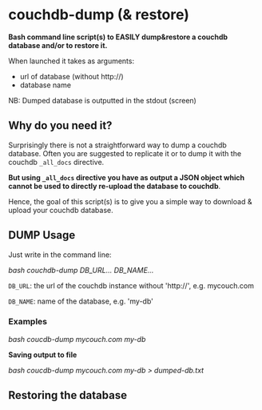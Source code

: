 couchdb-dump (& restore)
============

**Bash command line script(s) to EASILY dump&restore a couchdb database and/or to restore it.**

When launched it takes as arguments:

* url of database (without http://)
* database name
 
NB: Dumped database is outputted in the stdout (screen)

## Why do you need it?
Surprisingly there is not a straightforward way to dump a couchdb database. Often you are suggested to replicate it or to dump it with the couchdb `_all_docs` directive. 

**But using `_all_docs` directive you have as output a JSON object which cannot be used to directly re-upload the database to couchdb**.

Hence, the goal of this script(s) is to give you a simple way to download & upload your couchdb database.


## DUMP Usage

Just write in the command line:

*bash couchdb-dump DB_URL... DB_NAME...*

  `DB_URL`: the url of the couchdb instance without 'http://', e.g. mycouch.com
  
  `DB_NAME`: name of the database, e.g. 'my-db'


### Examples

*bash coucdb-dump mycouch.com my-db*

**Saving output to file**

*bash coucdb-dump mycouch.com my-db > dumped-db.txt*


## Restoring the database



